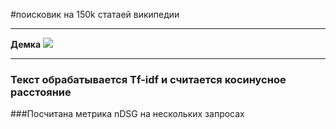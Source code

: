 
#поисковик на 150k статаей википедии
_____
**Демка**
![](https://github.com/inizioRUS/info_search_v2/blob/main/demka.gif)
_____
### Текст обрабатывается Tf-idf и считается косинусное расстояние
###Посчитана метрика nDSG на нескольких запросах